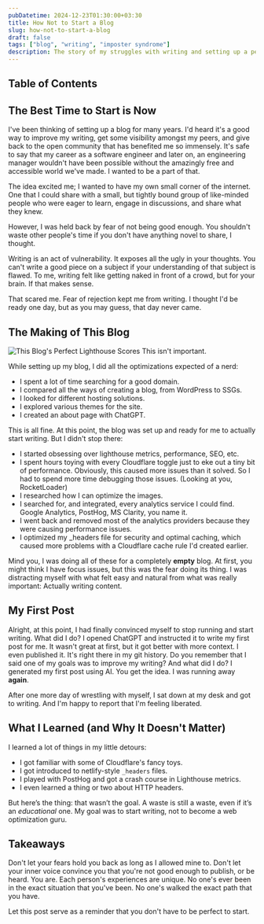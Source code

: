 ```yaml
---
pubDatetime: 2024-12-23T01:30:00+03:30
title: How Not to Start a Blog
slug: how-not-to-start-a-blog
draft: false
tags: ["blog", "writing", "imposter syndrome"]
description: The story of my struggles with writing and setting up a personal blog.
---
```


## Table of Contents

## The Best Time to Start is Now

I've been thinking of setting up a blog for many years. I'd heard it's a good way to improve my writing, get some visibility amongst my peers, and give back to the open community that has benefited me so immensely.
It's safe to say that my career as a software engineer and later on, an engineering manager wouldn't have been possible without the amazingly free and accessible world we've made. I wanted to be a part of that.

The idea excited me; I wanted to have my own small corner of the internet. One that I could share with a small, but tightly bound group of like-minded people who were eager to learn, engage in discussions, and share what they knew.

However, I was held back by fear of not being good enough. You shouldn't waste other people's time if you don't have anything novel to share, I thought.

Writing is an act of vulnerability. It exposes all the ugly in your thoughts. You can't write a good piece on a subject if your understanding of that subject is flawed. To me, writing felt like getting naked in front of a crowd, but for your brain. If that makes sense.

That scared me. Fear of rejection kept me from writing. I thought I'd be ready one day, but as you may guess, that day never came.

## The Making of This Blog

![This Blog's Perfect Lighthouse Scores](@assets/images/blog-lighthouse.png)
This isn't important.

While setting up my blog, I did all the optimizations expected of a nerd:

- I spent a lot of time searching for a good domain.
- I compared all the ways of creating a blog, from WordPress to SSGs.
- I looked for different hosting solutions.
- I explored various themes for the site.
- I created an about page with ChatGPT.

This is all fine. At this point, the blog was set up and ready for me to actually start writing. But I didn't stop there:

- I started obsessing over lighthouse metrics, performance, SEO, etc.
- I spent hours toying with every Cloudflare toggle just to eke out a tiny bit of performance. Obviously, this caused more issues than it solved. So I had to spend more time debugging those issues. (Looking at you, RocketLoader)
- I researched how I can optimize the images.
- I searched for, and integrated, every analytics service I could find. Google Analytics, PostHog, MS Clarity, you name it.
- I went back and removed most of the analytics providers because they were causing performance issues.
- I optimized my \_headers file for security and optimal caching, which caused more problems with a Cloudflare cache rule I'd created earlier.

Mind you, I was doing all of these for a completely **empty** blog. At first, you might think I have focus issues, but this was the fear doing its thing. I was distracting myself with what felt easy and natural from what was really important: Actually writing content.

## My First Post

Alright, at this point, I had finally convinced myself to stop running and start writing. What did I do? I opened ChatGPT and instructed it to write my first post for me. It wasn't great at first, but it got better with more context. I even published it. It's right there in my git history.
Do you remember that I said one of my goals was to improve my writing? And what did I do? I generated my first post using AI. You get the idea. I was running away **again**.

After one more day of wrestling with myself, I sat down at my desk and got to writing. And I'm happy to report that I'm feeling liberated.

## What I Learned (and Why It Doesn't Matter)

I learned a lot of things in my little detours:

- I got familiar with some of Cloudflare's fancy toys.
- I got introduced to netlify-style `_headers` files.
- I played with PostHog and got a crash course in Lighthouse metrics.
- I even learned a thing or two about HTTP headers.

But here’s the thing: that wasn’t the goal. A waste is still a waste, even if it’s an _educational_ one. My goal was to start writing, not to become a web optimization guru.

## Takeaways

Don't let your fears hold you back as long as I allowed mine to. Don't let your inner voice convince you that you're not good enough to publish, or be heard. You are. Each person's experiences are unique. No one's ever been in the exact situation that you've been. No one's walked the exact path that you have.

Let this post serve as a reminder that you don't have to be perfect to start.
